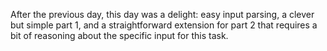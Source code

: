 After the previous day, this day was a delight: easy input parsing, a clever but simple part 1, and a straightforward extension for part 2 that requires a bit of reasoning about the specific input for this task.
